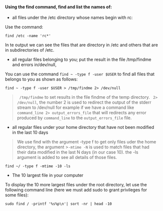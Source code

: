 	
#### Using the find command, find and list the names of:
- all files under the /etc directory whose names begin with rc:


Use the command:

```
find /etc -name 'rc*'
```
In te output we can see the files that are directory in /etc and others that are in subdirectories of /etc. 

- all regular files belonging to you; put the result in the file /tmp/findme and errors in/dev/null,

You can use the command ``find ~ -type f -user $USER`` to find all files that belongs to you as shown as follows:
```
find ~ -type f -user $USER > /tmp/findme 2> /dev/null
```
> `` /tmp/findme`` to set results in the file findme of the temp directory.
> `` 2> /dev/null``, the number 2 is used to redirect the output of the stderr stream to /dev/null
> for example if we have a command like ``command_line 2> output_errors_file`` that will redirects any error produced by ``command_line`` to the ``output_errors_file`` file.


- all regular files under your home directory that have not been modified in the last 10 days

> We use find with the argument -type f to get only files uder the home directory, the argument >``-mtime -N`` is used to match files that had their data modified in the last N days (in our case 10). the -ls argument is added to see all details of those files. 

```
find ~/ -type f -mtime -10 -ls
```

- The 10 largest file in your computer

To display the 10 more largest files under the root directory, let use the following command line (here we must add sudo to grant privileges for some files):

```
sudo find / -printf '%s%p\n'| sort -nr | head -10
```